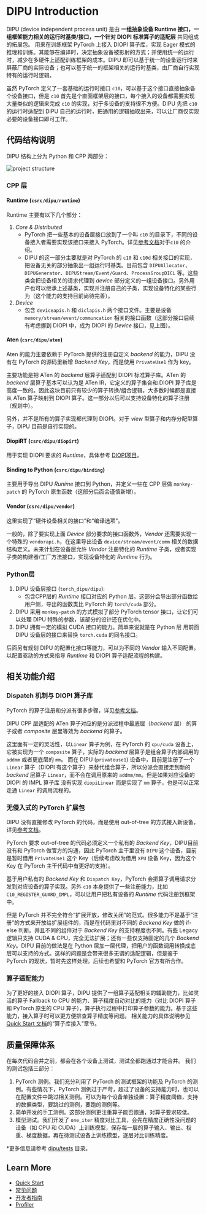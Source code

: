 # DIPU Introduction

DIPU (device independent process unit) 是由 **一组抽象设备 Runtime 接口，一组框架能力相关的运行时基类/接口，一个针对 DIOPI 标准算子的适配层** 共同组成的拓展包。 用来在训练框架 PyTorch 上接入 DIOPI 算子库，实现 Eager 模式的推理和训练。其能够在编译时，决定抽象设备被影射的方式；并使用统一的运行时，减少在多硬件上适配训练框架的成本。DIPU 即可以基于统一的设备运行时来屏蔽厂商的实际设备；也可以基于统一的框架相关的运行时基类，由厂商自行实现特有的运行时逻辑。

虽然 PyTorch 定义了一套基础的运行时接口 `c10`，可以基于这个接口直接抽象各个设备接口，但是 `c10` 首先是个直面框架层的接口，每个接入的设备都需要实现大量类似的逻辑来完成 `c10` 的实现，对于多设备的支持很不方便。DIPU 先把 `c10` 的运行时适配到 DIPU 自己的运行时，把通用的逻辑抽取出来，可以让厂商仅实现必要的设备接口即可工作。

## 代码结构说明

DIPU 结构上分为 Python 和 CPP 两部分：

![project structure](https://deeplink.readthedocs.io/zh_CN/latest/_images/structure1.png)

### CPP 层

#### Runtime (`csrc/dipu/runtime`)

Runtime 主要有以下几个部分：

1. *Core & Distributed*
   - PyTorch 把一些基本的设备层接口放到了一个叫 `c10` 的目录下，不同的设备接入者需要实现该接口来接入 PyTorch。详见[参考文档](http://blog.ezyang.com/2019/05/pytorch-internals/)对于`c10` 的介绍。
   - DIPU 的这一部分主要就是对 PyTorch 的 `c10` 和 `c10d` 相关接口的实现，把设备无关的部分抽象出一组运行时基类。目前包含 `DIPUAllocator`、`DIPUGenerator`、`DIPUStream/Event/Guard`、`ProcessGroupDICL` 等。这些类会把设备相关的请求代理到 *device* 部分定义的一组设备接口。另外用户也可以继承上述基类，实现并注册自己的子类，实现设备特化的某些行为（这个能力的支持目前尚待完善）。
2. *Device*
   - 包含 `deviceapis.h` 和 `diclapis.h` 两个接口文件。主要是设备 `memory/stream/event/communcation` 相关的接口函数（这部分接口后续有考虑挪到 DIOPI 中，成为 DIOPI 的 *Device* 接口，见上图）。

#### Aten (`csrc/dipu/aten`)

Aten 的能力主要依赖于 PyTorch 提供的注册自定义 *backend* 的能力，DIPU 没有在 PyTorch 的源码里新增 *Backend Key*，而是使用 `PrivateUse1` 作为 key。

主要功能是把 ATen 的 *backend* 层算子适配到 DIOPI 标准算子库。ATen 的 *backend* 层算子基本可以认为是 ATen IR，它定义的算子集合和 DIOPI 算子库是高度一致的。因此这块目前只有较少的算子转换/组合逻辑，大多数时候都是直接从 ATen 算子映射到 DIOPI 算子。这一部分以后可以支持设备特化的算子注册（规划中）。

另外，并不是所有的算子实现都代理到 DIOPI。对于 *view* 型算子和内存分配型算子，DIPU 目前是自行实现的。

#### DiopiRT (`csrc/dipu/diopirt`)

用于实现 DIOPI 要求的 *Runtime*，具体参考 [DIOPI项目](https://github.com/DeepLink-org/DIOPI)。

#### Binding to Python (`csrc/dipu/binding`)

主要用于导出 DIPU *Runime* 接口到 Python，并定义一些在 CPP 层做 `monkey-patch` 的 PyTorch 原生函数（这部分后面会谨慎新增）。

#### Vendor (`csrc/dipu/vendor`)

这里实现了“硬件设备相关的接口”和“编译选项”。

一般的，除了要实现上面 *Device* 部分要求的接口函数外，*Vendor* 还需要实现一个特殊的 `vendorapi.h`，在这里导出设备 `device/stream/event/comm` 相关的数据结构定义。未来计划在设备层允许 *Vendor* 注册特化的 *Runtime* 子类，或者实现子类的构建器/工厂方法接口，实现设备特化的 *Runtime* 行为。

### Python层

1. DIPU 设备层接口 (`torch_dipu/dipu`):
   - 包含CPP层的 *Runtime* 接口对应的 Python 层。这部分会导出部分函数给用户侧，导出的函数类比 PyTorch 的 `torch/cuda` 部分。
2. DIPU 采用 `monkey-patch` 的方式模拟了部分 PyTorch tensor 接口，让它们可以处理 DIPU 特殊的参数，该部分的设计还在优化中。
3. DIPU 拥有一定的模拟 CUDA 接口的能力。简单来说就是在 Python 层 用前面 DIPU 设备层的接口来替换 `torch.cuda` 的同名接口。

后面另有规划 DIPU 的配置化接口等能力，可以为不同的 *Vendor* 输入不同配置。以配置驱动的方式来指导 *Runtime* 和 DIOPI 算子适配流程的构建。

## 相关功能介绍

### Dispatch 机制与 DIOPI 算子库

PyTorch 的算子注册和分派有很多步骤，详见[参考文档](https://github.com/pytorch/pytorch/wiki/PyTorch-dispatcher-walkthrough)。

DIPU CPP 层适配的 ATen 算子对应的是分派过程中最底层（*backend* 层） 的算子或者 *composite* 层里等效为 *backend* 的算子。

这里面有一定的灵活性，以`Linear` 算子为例，在 PyTorch 的 `cpu/cuda` 设备上，它被实现为一个 `composite` 算子，实际的 *backend* 层算子是组合算子内部调用的 `addmm` 或者更底层的 `mm`。 而在 DIPU (`privateuse1`) 设备中，目前是注册了一个 `Linear` 算子（DIOPI 有这个算子）来替代组合算子，所以分派会直接走到新的 *backend* 层算子 `Linear`，而不会在调用原来的 `addmm/mm`。但是如果对应设备的 DIOPI 的 IMPL 算子库 没有实现 `diopiLinear` 而是实现了 `mm` 算子，也是可以正常走通 `Linear` 的调用流程的。

### 无侵入式的 PyTorch 扩展包

DIPU 没有直接修改 PyTorch 的代码，而是使用 out-of-tree 的方式接入新设备，详见[参考文档](https://pytorch.org/tutorials/advanced/extend_dispatcher.html)。

PyTorch 要求 out-of-tree 的代码必须定义一个私有的 *Backend Key*，DIPU目前没有和 PyTorch 做官方的沟通，因此 PyTorch 主干里没有 `DIPU` 这个设备，目前是暂时借用 `PrivateUse1` 这个 Key（后续考虑改为借用 `XPU` 设备 Key，因为这个 Key 在 PyTorch 主干代码中有更好的支持）。

基于用户私有的 *Backend Key* 和 `Dispatch Key`，PyTorch 会把算子调用请求分发到对应设备的算子实现。另外 `c10` 本身提供了一些注册能力，比如 `C10_REGISTER_GUARD_IMPL`，可以让用户把私有设备的 *Runtime* 代码注册到框架中。

但是 PyTorch 并不完全符合“扩展开放，修改关闭”的范式。很多能力不是基于“注册”的方式来开放给扩展组件的，而是在代码里对不同的 *Backend Key* 做的 if-else 判断。并且不同的组件对于 *Backend Key* 的支持程度也不同。有些 Legacy 逻辑只支持 CUDA & CPU，完全无法扩展；还有一些仅支持固定的几个 *Backend Key*。DIPU 目前的做法是在 Python 层加一层代理，把用户的函数调用转换成底层可以支持的方式。这样的问题是会带来很多无谓的适配逻辑，但是鉴于 PyTorch 的现状，暂时先这样处理。后续也希望和 PyTorch 官方有所合作。

### 算子适配能力

为了更好的接入 DIOPI 算子，DIPU 提供了一组算子适配相关的辅助能力，比如灵活的算子 Fallback to CPU 的能力、算子精度自动对比的能力（对比 DIOPI 算子和 PyTorch 原生的 CPU 算子），算子执行过程中打印算子参数的能力。基于这些能力，接入算子时可以更方便排查算子精度等问题。 相关能力的具体说明参见 [Quick Start 文档](https://deeplink.readthedocs.io/zh-cn/latest/doc/DIPU/quick_start.html)的“算子库接入”章节。

## 质量保障体系

在每次代码合并之前，都会在各个设备上测试，测试全都跑通过才能合并。
我们的测试包括三部分：

1. PyTorch 测例。我们充分利用了 PyTorch 的测试框架的功能及 PyTorch 的测例。有些情况下，PyTorch 测例过于严苛，超过了设备的支持能力时，也可以在配置文件中跳过相关测例。可以为每个设备单独设置：算子精度阈值，支持的数据类型，要跳过的测例，要跑的测例等。
2. 简单开发的手工测例。这部分测例更注重算子能否跑通，对算子要求较低。
3. 模型测试。我们开发了 `one_iter` 精度对比工具，会先在精度正确性没问题的设备（如 CPU 和 CUDA）上训练模型，保存每一层的算子输入、输出、权重、梯度数据，再在待测试设备上训练模型，逐层对比训练精度。

*更多信息请参考 [dipu/tests](https://github.com/DeepLink-org/DIPU/tree/main/dipu/tests) 目录。

## Learn More

- [Quick Start](https://deeplink.readthedocs.io/zh-cn/latest/doc/DIPU/quick_start.html)
- [常见问题](https://deeplink.readthedocs.io/zh-cn/latest/doc/DIPU/FAQ.html)
- [开发者指南](https://github.com/DeepLink-org/deeplink.framework/blob/main/dipu/Contributors.md)
- [Profiler](./profiler_intro.md)
